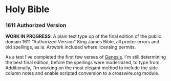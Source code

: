 # Holy Bible
### 1611 Authorized Version


**WORK IN PROGRESS**: A plain text type up of the final edition of the public domain 1611 "Authorized Version" King James Bible, all printer errors and old spellings, as is. Artwork included where licensing permits.

As a test I've completed the first few verses of [Genesis](av1611/08_ot/genesis.md). I'm still determining the best final edition, before the spellings were modernized, to type from. Additionally, I'm working on the most elegant method to include the side column notes and enable scripted conversion to a crosswire.org module.
